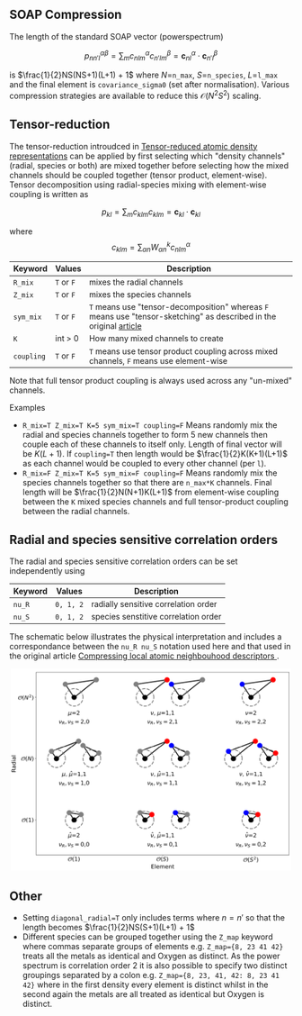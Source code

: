 ## SOAP Compression

The length of the standard SOAP vector (powerspectrum)

$$p^{\alpha\beta}_{nn'l} = \sum_m c^\alpha_{nlm} c^\beta_{n'lm} = \mathbf{c}^\alpha_{nl} \cdot  \mathbf{c}^\beta_{n'l}$$

 is $\frac{1}{2}NS(NS+1)(L+1) + 1$ where $N$=`n_max`, $S$=`n_species`, $L$=`l_max` and the final element is `covariance_sigma0` (set after normalisation). Various compression strategies are available to reduce this $\mathcal{O}(N^2S^2)$ scaling.

## Tensor-reduction

The tensor-reduction introudced in [Tensor-reduced atomic density representations](https://doi.org/10.48550/arXiv.2210.01705) can be applied by first selecting which "density channels" (radial, species or both) are mixed together before selecting how the mixed channels should be coupled together (tensor product, element-wise). Tensor decomposition using radial-species mixing with element-wise coupling is written as

$$p_{kl} = \sum_m c_{klm} c_{klm} = \mathbf{c}_{kl} \cdot \mathbf{c}_{kl} $$

where
 $$c_{klm} = \sum_{\alpha n} W^k_{\alpha n} c^\alpha_{nlm} $$


| Keyword       | Values        | Description |
| -----------   | ------------- | ----------- |
| `R_mix`       | `T` or `F`    | mixes the radial channels |
| `Z_mix`       | `T` or `F`    | mixes the species channels |
| `sym_mix`     | `T` or `F`    | `T` means use "tensor-decomposition" whereas `F` means use "tensor-sketching" as described in the original [article](https://doi.org/10.48550/arXiv.2210.01705) |
| `K`           | int > 0       | How many mixed channels to create |
| `coupling`    | `T` or `F`    | `T` means use tensor product coupling across mixed channels, `F` means use element-wise|

Note that full tensor product coupling is always used across any "un-mixed" channels.

Examples
- `R_mix=T Z_mix=T K=5 sym_mix=T coupling=F` Means randomly mix the radial and species channels together to form 5 new channels then couple each of these channels to itself only. Length of final vector will be $K(L+1)$. If `coupling=T` then length would be $\frac{1}{2}K(K+1)(L+1)$ as each channel would be coupled to every other channel (per `l`).
- `R_mix=F Z_mix=T K=5 sym_mix=F coupling=F` Means randomly mix the species channels together so that there are `n_max*K` channels. Final length will be $\frac{1}{2}N(N+1)K(L+1)$ from element-wise coupling between the `K` mixed species channels and full tensor-product coupling between the radial channels.

## Radial and species sensitive correlation orders

The radial and species sensitive correlation orders can be set independently using

| Keyword       | Values | Description |
| -----------   | -------- | ----------- |
| `nu_R`       | `0, 1, 2`    | radially sensitive correlation order |
| `nu_S`       | `0, 1, 2`   | species senstitive correlation order |

The schematic below illustrates the physical interpretation and includes a correspondance between the `nu_R nu_S` notation used here and that used in the original article [Compressing local atomic neighbouhood descriptors ](https://www.nature.com/articles/s41524-022-00847-y).

<p align="center">
<img src="./translation_table.png" width="500">
</p>

## Other

- Setting `diagonal_radial=T` only includes terms where $n=n'$ so that the length becomes $\frac{1}{2}NS(S+1)(L+1) + 1$
- Different species can be grouped together using the `Z_map` keyword where commas separate groups of elements e.g. `Z_map={8, 23 41 42}` treats all the metals as identical and Oxygen as distinct. As the power spectrum is correlation order 2 it is also possible to specify two distinct groupings separated by a colon e.g. `Z_map={8, 23, 41, 42: 8, 23 41 42}` where in the first density every element is distinct whilst in the second again the metals are all treated as identical but Oxygen is distinct.
